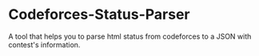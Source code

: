 # Codeforces-Status-Parser
A tool that helps you to parse html status from codeforces to a JSON with contest's information.
